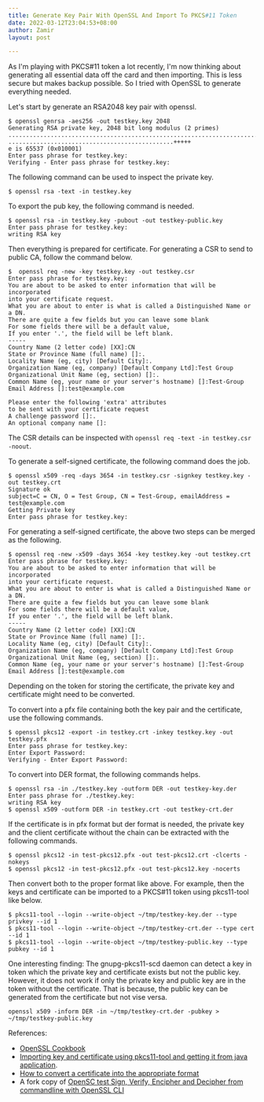 ```yaml
---
title: Generate Key Pair With OpenSSL And Import To PKCS#11 Token
date: 2022-03-12T23:04:53+08:00
author: Zamir
layout: post

---
```


As I'm playing with PKCS#11 token a lot recently, I'm now thinking about generating all essential data off the card and then importing. This is less secure but makes backup possible. So I tried with OpenSSL to generate everything needed.

Let's start by generate an RSA2048 key pair with openssl.
```
$ openssl genrsa -aes256 -out testkey.key 2048
Generating RSA private key, 2048 bit long modulus (2 primes)
..................................................................................+++++
...............................................+++++
e is 65537 (0x010001)
Enter pass phrase for testkey.key:
Verifying - Enter pass phrase for testkey.key:
```

The following command can be used to inspect the private key.

```
$ openssl rsa -text -in testkey.key
```

To export the pub key, the following command is needed.
```
$ openssl rsa -in testkey.key -pubout -out testkey-public.key
Enter pass phrase for testkey.key:
writing RSA key
```

Then everything is prepared for certificate. For generating a CSR to send to public CA, follow the command below.

```
$  openssl req -new -key testkey.key -out testkey.csr
Enter pass phrase for testkey.key:
You are about to be asked to enter information that will be incorporated
into your certificate request.
What you are about to enter is what is called a Distinguished Name or a DN.
There are quite a few fields but you can leave some blank
For some fields there will be a default value,
If you enter '.', the field will be left blank.
-----
Country Name (2 letter code) [XX]:CN
State or Province Name (full name) []:.
Locality Name (eg, city) [Default City]:.
Organization Name (eg, company) [Default Company Ltd]:Test Group
Organizational Unit Name (eg, section) []:.
Common Name (eg, your name or your server's hostname) []:Test-Group
Email Address []:test@example.com

Please enter the following 'extra' attributes
to be sent with your certificate request
A challenge password []:.
An optional company name []:
```

The CSR details can be inspected with `openssl req -text -in testkey.csr -noout`.

To generate a self-signed certificate, the following command does the job.
```
$ openssl x509 -req -days 3654 -in testkey.csr -signkey testkey.key -out testkey.crt
Signature ok
subject=C = CN, O = Test Group, CN = Test-Group, emailAddress = test@example.com
Getting Private key
Enter pass phrase for testkey.key:
```

For generating a self-signed certificate, the above two steps can be merged as the following.

```
$ openssl req -new -x509 -days 3654 -key testkey.key -out testkey.crt
Enter pass phrase for testkey.key:
You are about to be asked to enter information that will be incorporated
into your certificate request.
What you are about to enter is what is called a Distinguished Name or a DN.
There are quite a few fields but you can leave some blank
For some fields there will be a default value,
If you enter '.', the field will be left blank.
-----
Country Name (2 letter code) [XX]:CN
State or Province Name (full name) []:.
Locality Name (eg, city) [Default City]:.
Organization Name (eg, company) [Default Company Ltd]:Test Group 
Organizational Unit Name (eg, section) []:.
Common Name (eg, your name or your server's hostname) []:Test-Group
Email Address []:test@example.com
```

Depending on the token for storing the certificate, the private key and certificate might need to be converted.

To convert into a pfx file containing both the key pair and the certificate, use the following commands.

```
$ openssl pkcs12 -export -in testkey.crt -inkey testkey.key -out testkey.pfx
Enter pass phrase for testkey.key:
Enter Export Password:
Verifying - Enter Export Password:
```

To convert into DER format, the following commands helps.

```
$ openssl rsa -in ./testkey.key -outform DER -out testkey-key.der
Enter pass phrase for ./testkey.key:
writing RSA key
$ openssl x509 -outform DER -in testkey.crt -out testkey-crt.der
```

If the certificate is in pfx format but der format is needed, the private key and the client certificate without the chain can be extracted with the following commands.

```
$ openssl pkcs12 -in test-pkcs12.pfx -out test-pkcs12.crt -clcerts -nokeys
$ openssl pkcs12 -in test-pkcs12.pfx -out test-pkcs12.key -nocerts
```
Then convert both to the proper format like above. For example, then the keys and certificate can be imported to a PKCS#11 token using pkcs11-tool like below.
```
$ pkcs11-tool --login --write-object ~/tmp/testkey-key.der --type privkey --id 1
$ pkcs11-tool --login --write-object ~/tmp/testkey-crt.der --type cert --id 1
$ pkcs11-tool --login --write-object ~/tmp/testkey-public.key --type pubkey --id 1

```

One interesting finding: The gnupg-pkcs11-scd daemon can detect a key in token which the private key and certificate exists but not the public key. However, it does not work if only the private key and public key are in the token without the certificate. That is because, the public key can be generated from the certificate but not vise versa.
```
openssl x509 -inform DER -in ~/tmp/testkey-crt.der -pubkey > ~/tmp/testkey-public.key
```

References:
* [OpenSSL Cookbook](https://www.feistyduck.com/books/openssl-cookbook/)
* [Importing key and certificate using pkcs11-tool and getting it from java application](https://wiki.onap.org/display/DW/Importing+key+and+certificate+using+pkcs11-tool+and+getting+it+from+java+application).
* [How to convert a certificate into the appropriate format](https://knowledge.digicert.com/solution/SO26449.html)
* A fork copy of [OpenSC test Sign, Verify, Encipher and Decipher from commandline with OpenSSL CLI](https://gist.github.com/sztsian/1d65e2be4d5467f85ba662c4554ecaa5)
